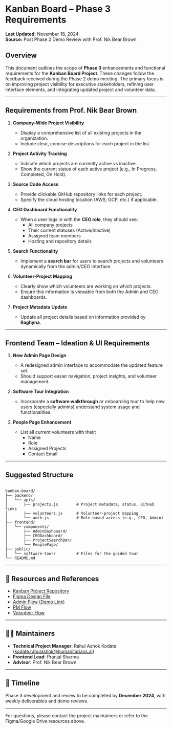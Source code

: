 # Kanban Board – Phase 3 Requirements

**Last Updated:** November 18, 2024  
**Source:** Post Phase 2 Demo Review with Prof. Nik Bear Brown

## Overview

This document outlines the scope of **Phase 3** enhancements and functional requirements for the **Kanban Board Project**. These changes follow the feedback received during the Phase 2 demo meeting. The primary focus is on improving project visibility for executive stakeholders, refining user interface elements, and integrating updated project and volunteer data.

---

## Requirements from Prof. Nik Bear Brown

1. **Company-Wide Project Visibility**
   - Display a comprehensive list of all existing projects in the organization.
   - Include clear, concise descriptions for each project in the list.

2. **Project Activity Tracking**
   - Indicate which projects are currently active vs inactive.
   - Show the current status of each active project (e.g., In Progress, Completed, On Hold).

3. **Source Code Access**
   - Provide clickable GitHub repository links for each project.
   - Specify the cloud hosting location (AWS, GCP, etc.) if applicable.

4. **CEO Dashboard Functionality**
   - When a user logs in with the **CEO role**, they should see:
     - All company projects
     - Their current statuses (Active/Inactive)
     - Assigned team members
     - Hosting and repository details

5. **Search Functionality**
   - Implement a **search bar** for users to search projects and volunteers dynamically from the admin/CEO interface.

6. **Volunteer-Project Mapping**
   - Clearly show which volunteers are working on which projects.
   - Ensure this information is viewable from both the Admin and CEO dashboards.

7. **Project Metadata Update**
   - Update all project details based on information provided by **Raghyna**.

---

## Frontend Team – Ideation & UI Requirements

1. **New Admin Page Design**
   - A redesigned admin interface to accommodate the updated feature set.
   - Should support easier navigation, project insights, and volunteer management.

2. **Software Tour Integration**
   - Incorporate a **software walkthrough** or onboarding tour to help new users (especially admins) understand system usage and functionalities.

3. **People Page Enhancement**
   - List all current volunteers with their:
     - Name
     - Role
     - Assigned Projects
     - Contact Email

---

## Suggested Structure

```

kanban-board/
├── backend/
│   └── apis/
│       ├── projects.js        # Project metadata, status, GitHub links
│       ├── volunteers.js      # Volunteer-project mapping
│       └── auth.js            # Role-based access (e.g., CEO, Admin)
├── frontend/
│   └── components/
│       ├── AdminDashboard/
│       ├── CEODashboard/
│       ├── ProjectSearchBar/
│       └── PeoplePage/
├── public/
│   └── software-tour/         # Files for the guided tour
└── README.md

```

---

## 📎 Resources and References

- [Kanban Project Repository](https://github.com/Humanitariansai/kanban-board-frontend)
- [Figma Design File](https://www.figma.com/board/mxMNKcci5hSlNWAdd406BF/OPT-Portal-and-Kanban-Board-Project?node-id=0-1)
- [Admin Flow (Demo Link)](https://drive.google.com/file/d/11V6_qcCGawr_gjUxdIlEBIRHR-y_nXRR/view?usp=sharing)
- [PM Flow](https://drive.google.com/file/d/1rJV1LTtE3YtE-9_lFYp2PBUNeo7lhZj-/view?usp=sharing)
- [Volunteer Flow](https://drive.google.com/file/d/1Q74YC5Rq5NJnia4a2-Jar5dXQ7q-Jm1-/view?usp=sharing)

---

## 🧑‍💼 Maintainers

- **Technical Project Manager**: Rahul Ashok Kodate (kodate.rahulashok@humanitarians.ai)
- **Frontend Lead**: Pranjal Sharma
- **Advisor**: Prof. Nik Bear Brown

---

## 📅 Timeline

Phase 3 development and review to be completed by **December 2024**, with weekly deliverables and demo reviews.

---

For questions, please contact the project maintainers or refer to the Figma/Google Drive resources above.
```
